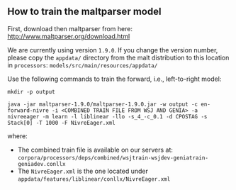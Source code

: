 ## How to train the maltparser model

First, download then maltparser from here: http://www.maltparser.org/download.html

We are currently using version `1.9.0`. If you change the version number, please copy the `appdata/` directory from the malt distribution to this location in `processors`: `models/src/main/resources/appdata/`

Use the following commands to train the forward, i.e., left-to-right model:

`mkdir -p output`

`java -jar maltparser-1.9.0/maltparser-1.9.0.jar -w output -c en-forward-nivre -i <COMBINED TRAIN FILE FROM WSJ AND GENIA> -a nivreeager -m learn -l liblinear -llo -s_4_-c_0.1 -d CPOSTAG -s Stack[0] -T 1000 -F NivreEager.xml`

where:
* The combined train file is available on our servers at: `corpora/processors/deps/combined/wsjtrain-wsjdev-geniatrain-geniadev.conllx`
* The `NivreEager.xml` is the one located under `appdata/features/liblinear/conllx/NivreEager.xml`
